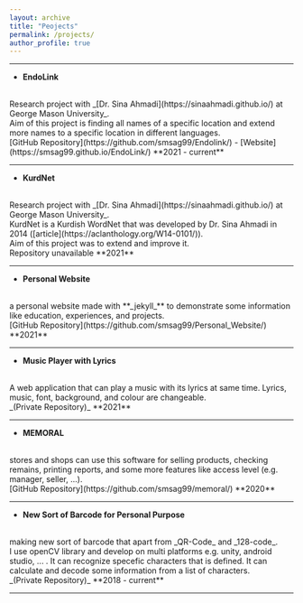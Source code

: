 ```yaml
---
layout: archive
title: "Peojects"
permalink: /projects/
author_profile: true
---
```


<hr>

<!-- - **Graphical FTP Client-Server**
<br>
An FTP client-server application that capable to send file to server by clients and to store it by server, and clients can download files on server.
<br>
[GitHub Repository](https://github.com/smsag99/Graphical_FTP_ClientServer/) **2022**
<br>
<hr> -->

- **EndoLink**
<br>
Research project with _[Dr. Sina Ahmadi](https://sinaahmadi.github.io/) at George Mason University_.<br>
Aim of this project is finding all names of a specific location and extend more names to a specific location in different languages.
<br>
[GitHub Repository](https://github.com/smsag99/Endolink/) - [Website](https://smsag99.github.io/EndoLink/) **2021 - current**
<br>
<hr>

- **KurdNet**
<br>
Research project with _[Dr. Sina Ahmadi](https://sinaahmadi.github.io/) at George Mason University_.<br>
KurdNet is a Kurdish WordNet that was developed by Dr. Sina Ahmadi in 2014 ([article](https://aclanthology.org/W14-0101/)).<br>
Aim of this project was to extend and improve it.  
<br>
Repository unavailable **2021**
<br>
<hr>

- **Personal Website**
<br>
a personal website made with **_jekyll_** to demonstrate some information like education, experiences, and projects.
<br>
[GitHub Repository](https://github.com/smsag99/Personal_Website/) **2021**
<br>
<hr>

- **Music Player with Lyrics**
<br>
A web application that can play a music with its lyrics at same time. Lyrics, music, font, background, and colour are changeable.
<br>
_(Private Repository)_ **2021**
<br>
<hr>

- **MEMORAL**
<br>
stores and shops can use this software for selling products, checking remains, printing reports, and some more features like access level (e.g. manager, seller, ...).
<br>
[GitHub Repository](https://github.com/smsag99/memoral/) **2020**
<br>
<hr>

- **New Sort of Barcode for Personal Purpose**
<br>
making new sort of barcode that apart from _QR-Code_ and _128-code_.<br>
I use openCV library and develop on multi platforms e.g. unity, android studio, ... .
It can recognize specefic characters that is defined. It can calculate and decode some information from a list of characters.
<br>
_(Private Repository)_ **2018 - current**
<br>
<hr>
